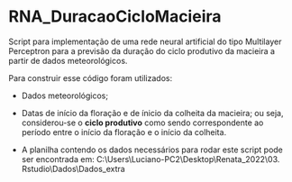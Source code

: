 # RNA_DuracaoCicloMacieira

Script para implementação de uma rede neural artificial do tipo Multilayer Perceptron para a previsão da duração do ciclo produtivo da macieira a partir de dados meteorológicos.

Para construir esse código foram utilizados:
* Dados meteorológicos; 
* Datas de início da floração e de ínicio da colheita da macieira; ou seja, considerou-se o **ciclo produtivo** como sendo correspondente ao período entre o início da floração e o início da colheita. 

* A planilha contendo os dados necessários para rodar este script pode ser encontrada em: C:\Users\Luciano-PC2\Desktop\Renata_2022\03. Rstudio\Dados\Dados_extra
